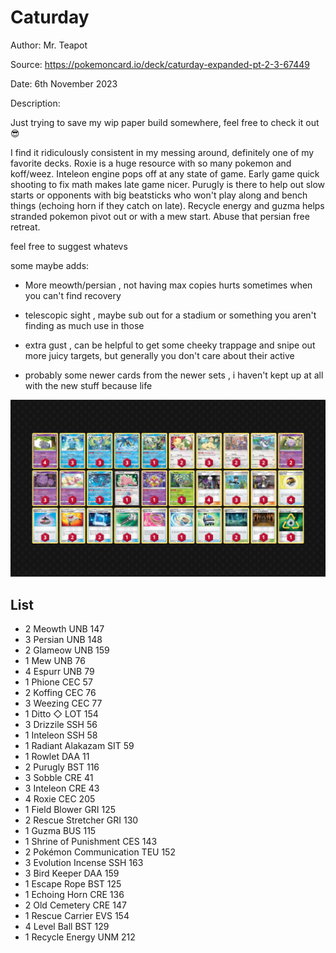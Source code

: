 # Caturday

Author: Mr. Teapot

Source: <https://pokemoncard.io/deck/caturday-expanded-pt-2-3-67449>

Date: 6th November 2023

Description:

Just trying to save my wip paper build somewhere, feel free to check it out 😎

I find it ridiculously consistent in my messing around, definitely one of my favorite decks. Roxie is a huge resource with so many pokemon and koff/weez. Inteleon engine pops off at any state of game. Early game quick shooting to fix math makes late game nicer. Purugly is there to help out slow starts or opponents with big beatsticks who won't play along and bench things (echoing horn if they catch on late). Recycle energy and guzma helps stranded pokemon pivot out or with a mew start. Abuse that persian free retreat.

feel free to suggest whatevs

 

some maybe adds:

- More meowth/persian , not having max copies hurts sometimes when you can't find recovery

- telescopic sight , maybe sub out for a stadium or something you aren't finding as much use in those

- extra gust , can be helpful to get some cheeky trappage and snipe out more juicy targets, but generally you don't care about their active

- probably some newer cards from the newer sets , i haven't kept up at all with the new stuff because life

![decklist](../../images/PAR/Caturday/1-%20Caturday.png)

## List

* 2 Meowth UNB 147
* 3 Persian UNB 148
* 2 Glameow UNB 159
* 1 Mew UNB 76
* 4 Espurr UNB 79
* 1 Phione CEC 57
* 2 Koffing CEC 76
* 3 Weezing CEC 77
* 1 Ditto ◇ LOT 154
* 3 Drizzile SSH 56
* 1 Inteleon SSH 58
* 1 Radiant Alakazam SIT 59
* 1 Rowlet DAA 11
* 2 Purugly BST 116
* 3 Sobble CRE 41
* 3 Inteleon CRE 43
* 4 Roxie CEC 205
* 1 Field Blower GRI 125
* 2 Rescue Stretcher GRI 130
* 1 Guzma BUS 115
* 1 Shrine of Punishment CES 143
* 2 Pokémon Communication TEU 152
* 3 Evolution Incense SSH 163
* 3 Bird Keeper DAA 159
* 1 Escape Rope BST 125
* 1 Echoing Horn CRE 136
* 2 Old Cemetery CRE 147
* 1 Rescue Carrier EVS 154
* 4 Level Ball BST 129
* 1 Recycle Energy UNM 212
